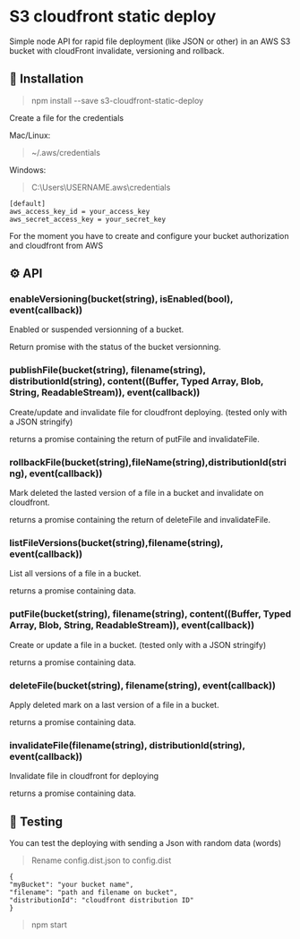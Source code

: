 # S3 cloudfront static deploy 

Simple node API for rapid file deployment (like JSON or other) in an AWS S3 bucket with cloudFront invalidate, versioning and rollback.

## :rocket: Installation 

> npm install --save s3-cloudfront-static-deploy

Create a file for the credentials

Mac/Linux: 
> ~/.aws/credentials

Windows: 
> C:\Users\USERNAME\.aws\credentials

    [default]
    aws_access_key_id = your_access_key
    aws_secret_access_key = your_secret_key

For the moment you have to create and configure your bucket authorization and cloudfront from AWS

## :gear: API 

### **enableVersioning(bucket(string), isEnabled(bool), event(callback))**

Enabled or suspended versionning of a bucket.

Return promise with the status of the bucket versionning.

### **publishFile(bucket(string), filename(string), distributionId(string), content((Buffer, Typed Array, Blob, String, ReadableStream)), event(callback))**

Create/update and invalidate file for cloudfront deploying. (tested only with a JSON stringify)

returns a promise containing the return of putFile and invalidateFile.

### **rollbackFile(bucket(string),fileName(string),distributionId(string), event(callback))**

Mark deleted the lasted version of a file in a bucket and invalidate on cloudfront.

returns a promise containing the return of deleteFile and invalidateFile.

### **listFileVersions(bucket(string),filename(string), event(callback))**

List all versions of a file in a bucket.

returns a promise containing data.

### **putFile(bucket(string), filename(string), content((Buffer, Typed Array, Blob, String, ReadableStream)), event(callback))**

Create or update a file in a bucket. (tested only with a JSON stringify)

returns a promise containing data.

### **deleteFile(bucket(string), filename(string), event(callback))**

Apply deleted mark on a last version of a file in a bucket.

returns a promise containing data.

### **invalidateFile(filename(string), distributionId(string), event(callback))**

Invalidate file in cloudfront for deploying

returns a promise containing data.

## :eyes: Testing 

You can test the deploying with sending a Json with random data (words)

> Rename config.dist.json to config.dist

    {
    "myBucket": "your bucket name",
    "filename": "path and filename on bucket",
    "distributionId": "cloudfront distribution ID"
    }

> npm start
